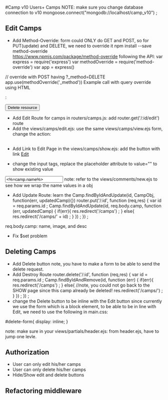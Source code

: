 #Camp v10 Users+ Camps
NOTE: make sure you change database connection to v10
mongoose.connect("mongodb://localhost/camp_v10") ;

## Edit Camps
* Add Method-Override: form could ONLY do GET and POST, so for PUT(update) and DELETE, we need to override it
npm install --save method-override   
https://www.npmjs.com/package/method-override
following the API: 
var express = require('express')
var methodOverride = require('method-override')
var app = express()
 
// override with POST having ?_method=DELETE 
app.use(methodOverride('_method'))
Example call with query override using HTML <form>:

<form method="POST" action="/resource?_method=DELETE">
  <button type="submit">Delete resource</button>
</form>


* Add Edit Route for camps
in routers/camps.js: add router.get('/:id/edit') route
* Add the views/camps/edit.ejs:
use the same views/camps/view.ejs form, change the action: 
<form action="/camps/<%=camp._id%>?_method=PUT" method="post" style="margin:30px auto;">

* Add Link to Edit Page 
in the views/camps/show.ejs: add the button with link 
<a class="btn btn-warning" href="/camps/<%=camp._id%>/edit" role="button">Edit</a>

* change the input tags, replace the placeholder attribute to value="" to show existing value
<input type="text" class="form-control" value="<%=camp.name%>" name="camp[name]" >
note: refer to the views/comments/new.ejs to see how we wrap the name values in a obj


* Add Update Route: learn the Camp.findByIdAndUpdate(id, CampObj, function(err, updatedCamp){})
router.put('/:id', function (req,res) {
    var id = req.params.id ;
    Camp.findByIdAndUpdate(id, req.body.camp,  function (err, updatedCamp) {
        if(err){
            res.redirect('/camps') ;
        } else{
            res.redirect('/camps/' + id) ;
        }
    }) ;
}) ;

req.body.camp: name, image, and desc 

* Fix $set problem 

## Deleting Camps
* Add Delete button
note, you have to make a form to be able to send the delete request.
* Add Destroy Route
router.delete('/:id', function (req,res) {
    var id = req.params.id ;
    Camp.findByIdAndRemove(id, function (err) {
        if(err){
            res.redirect('/camps') ;
        } else{
            //note, you could not go back to the SHOW page since this camp already be deleted!
            res.redirect('/camps/') ;
        }
    }) ;
}) ;
* change the Delete button to be inline with the Edit button
since currently we use the form which is a block element, to be able to be in line with Edit, we need to use the following in
main.css:

#delete-form{
    display: inline;
}

note: make sure in your views/partials/header.ejs: from header.ejs, have to jump one levle.
<link rel="stylesheet" href="../css/main.css">

## Authorization 
* User can only edit his/her camps
* User can only delete his/her camps
* Hide/Show edit and delete buttons

## Refactoring middleware
